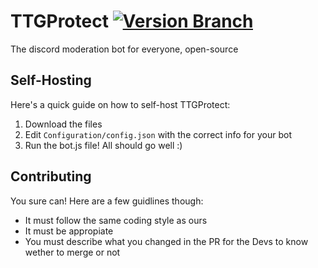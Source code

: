 # TTGProtect [![Version Branch](https://img.shields.io/badge/branch-master-green.svg)](https://github.com/ttgprotect/ttgprotect)
The discord moderation bot for everyone, open-source

## Self-Hosting
Here's a quick guide on how to self-host TTGProtect:
1. Download the files
2. Edit `Configuration/config.json` with the correct info for your bot
3. Run the bot.js file! All should go well :)

## Contributing
You sure can! Here are a few guidlines though:
- It must follow the same coding style as ours
- It must be appropiate
- You must describe what you changed in the PR for the Devs to know wether to merge or not
